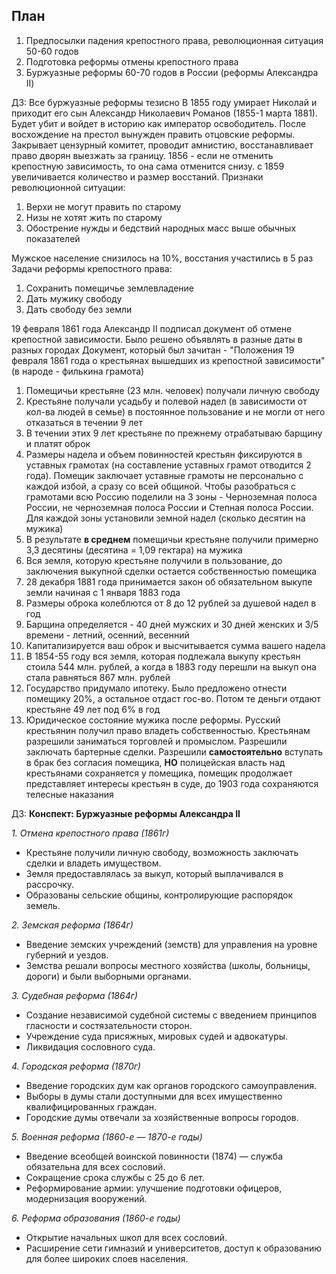 ## План
1. Предпосылки падения крепостного права, революционная ситуация 50-60 годов
2. Подготовка реформы отмены крепостного права
3. Буржуазные реформы 60-70 годов в России (реформы Александра II)

ДЗ: Все буржуазные реформы тезисно
В 1855 году умирает Николай и приходит его сын Александр Николаевич Романов (1855-1 марта 1881).
Будет убит и войдет в историю как император освободитель. После восхождение на престол вынужден править отцовские реформы. Закрывает цензурный комитет, проводит амнистию, восстанавливает право дворян выезжать за границу.
1856 - если не отменить крепостную зависимость, то она сама отменится снизу. с 1859 увеличивается количество и размер восстаний. 
Признаки революционной ситуации:
1. Верхи не могут править по старому
2. Низы не хотят жить по старому
3. Обострение нужды и бедствий народных масс выше обычных показателей

Мужское население снизилось на 10%, восстания участились в 5 раз
Задачи реформы крепостного права:
1. Сохранить помещичье землевладение
2. Дать мужику свободу
3. Дать свободу без земли

19 февраля 1861 года Александр II подписал документ об отмене крепостной зависимости. Было решено объявлять в разные даты в разных городах 
Документ, который был зачитан - "Положения 19 февраля 1861 года о крестьянах вышедших из крепостной зависимости" (в народе - филькина грамота)
1. Помещичьи крестьяне (23 млн. человек) получали личную свободу
2. Крестьяне получали усадьбу и полевой надел (в зависимости от кол-ва людей в семье) в постоянное пользование и не могли от него отказаться в течении 9 лет
3. В течении этих 9 лет крестьяне по прежнему отрабатываю барщину и платят оброк
4. Размеры надела и объем повинностей крестьян фиксируются в уставных грамотах (на составление уставных грамот отводится 2 года). Помещик заключает уставные грамоты не персонально с каждой избой, а сразу со всей общиной. Чтобы разобраться с грамотами всю Россию поделили на 3 зоны - Черноземная полоса России, не черноземная полоса России и Степная полоса России. Для каждой зоны установили земной надел (сколько десятин на мужика)
5. В результате **в среднем** помещичьи крестьяне получили примерно 3,3 десятины (десятина = 1,09 гектара) на мужика
6. Вся земля, которую крестьяне получили в пользование, до заключения выкупной сделки остается собственностью помещика
7. 28 декабря 1881 года принимается закон об обязательном выкупе земли начиная с 1 января 1883 года
8. Размеры оброка колеблются от 8 до 12 рублей за душевой надел в год
9. Барщина определяется - 40 дней мужских и 30 дней женских и 3/5 времени - летний, осенний, весенний
10. Капитализируется ваш оброк и высчитывается сумма вашего надела 
11. В 1854-55 году вся земля, которая подлежала выкупу крестьян стоила 544 млн. рублей, а когда в 1883 году перешли на выкуп она стала равняться 867 млн. рублей
12. Государство придумало ипотеку. Было предложено отнести помещику 20%, а остальное отдаст гос-во. Потом те деньги отдают крестьяне 49 лет под 6% в год
13. Юридическое состояние мужика после реформы. Русский крестьянин получил право владеть собственностью. Крестьянам разрешили заниматься торговлей и промыслом. Разрешили заключать бартерные сделки. Разрешили **самостоятельно** вступать в брак без согласия помещика, **НО** полицейская власть над крестьянами сохраняется у помещика, помещик продолжает представляет интересы крестьян в суде, до 1903 года сохраняются телесные наказания

ДЗ:
**Конспект: Буржуазные реформы Александра II**

_1. Отмена крепостного права (1861г)_ 

- Крестьяне получили личную свободу, возможность заключать сделки и владеть имуществом. 
- Земля предоставлялась за выкуп, который выплачивался в рассрочку. 
- Образованы сельские общины, контролирующие распорядок земель.

_2. Земская реформа (1864г)_ 

- Введение земских учреждений (земств) для управления на уровне губерний и уездов. 
- Земства решали вопросы местного хозяйства (школы, больницы, дороги) и были выборными органами.

_3. Судебная реформа (1864г)_ 

- Создание независимой судебной системы с введением принципов гласности и состязательности сторон. 
- Учреждение суда присяжных, мировых судей и адвокатуры. 
- Ликвидация сословного суда.

_4. Городская реформа (1870г)_ 

- Введение городских дум как органов городского самоуправления. 
- Выборы в думы стали доступными для всех имущественно квалифицированных граждан. 
- Городские думы отвечали за хозяйственные вопросы городов.

_5. Военная реформа (1860-е — 1870-е годы)_ 

- Введение всеобщей воинской повинности (1874) — служба обязательна для всех сословий. 
- Сокращение срока службы с 25 до 6 лет. 
- Реформирование армии: улучшение подготовки офицеров, модернизация вооружений.

_6. Реформа образования (1860-е годы)_ 

- Открытие начальных школ для всех сословий. 
- Расширение сети гимназий и университетов, доступ к образованию для более широких слоев населения.
